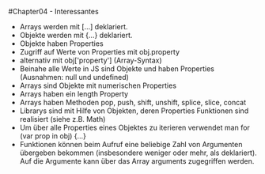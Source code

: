 #Chapter04 - Interessantes


* Arrays werden mit [...] deklariert.
* Objekte werden mit {...} deklariert.
* Objekte haben Properties
 * Zugriff auf Werte von Properties mit obj.property
 * alternativ mit obj['property']  (Array-Syntax)
* Beinahe alle Werte in JS sind Objekte und haben Properties (Ausnahmen: null und undefined)
* Arrays sind Objekte mit numerischen Properties
* Arrays haben ein length Property
* Arrays haben Methoden pop, push, shift, unshift, splice, slice, concat
* Librarys sind mit Hilfe von Objekten, deren Properties Funktionen sind realisiert (siehe z.B. Math)
* Um über alle Properties eines Objektes zu iterieren verwendet man for (var prop in obj) {...}
* Funktionen können beim Aufruf eine beliebige Zahl von Argumenten übergeben bekommen (insbesondere weniger oder mehr, als deklariert). Auf die Argumente kann über das Array arguments zugegriffen werden.
